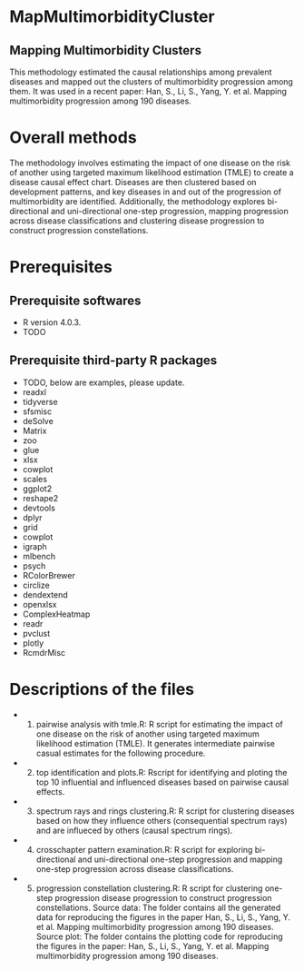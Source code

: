 # MapMultimorbidityCluster
## Mapping Multimorbidity Clusters
This methodology estimated the causal relationships among prevalent diseases and mapped out the clusters of multimorbidity progression among them. It was used in a recent paper: Han, S., Li, S., Yang, Y. et al. Mapping multimorbidity progression among 190 diseases.

# Overall methods

The methodology involves estimating the impact of one disease on the risk of another using targeted maximum likelihood estimation (TMLE) to create a disease causal effect chart. Diseases are then clustered based on development patterns, and key diseases in and out of the progression of multimorbidity are identified. Additionally, the methodology explores bi-directional and uni-directional one-step progression, mapping progression across disease classifications and clustering disease progression to construct progression constellations.

# Prerequisites
## Prerequisite softwares 
* R version 4.0.3.
* TODO
## Prerequisite third-party R packages
* TODO, below are examples, please update. 
* readxl
* tidyverse
* sfsmisc
* deSolve
* Matrix
* zoo
* glue
* xlsx
* cowplot
* scales
* ggplot2
* reshape2
* devtools
* dplyr
* grid
* cowplot
* igraph
* mlbench
* psych
* RColorBrewer
* circlize
* dendextend
* openxlsx
* ComplexHeatmap
* readr
* pvclust
* plotly
* RcmdrMisc

# Descriptions of the files
* 1. pairwise analysis with tmle.R: R script for estimating the impact of one disease on the risk of another using targeted maximum likelihood estimation (TMLE). It generates intermediate pairwise casual estimates for the following procedure.
* 2. top identification and plots.R: Rscript for identifying and ploting the top 10 influential and influenced diseases based on pairwise causal effects. 
* 3. spectrum rays and rings clustering.R: R script for clustering diseases based on how they influence others (consequential spectrum rays) and are influeced by others (causal spectrum rings).
* 4. crosschapter pattern examination.R: R script for exploring bi-directional and uni-directional one-step progression and mapping one-step progression across disease classifications.
* 5. progression constellation clustering.R: R script for clustering one-step progression disease progression to construct progression constellations.
Source data: The folder contains all the generated data for reproducing the figures in the paper Han, S., Li, S., Yang, Y. et al. Mapping multimorbidity progression among 190 diseases.
Source plot: The folder contains the plotting code for reproducing the figures in the paper: Han, S., Li, S., Yang, Y. et al. Mapping multimorbidity progression among 190 diseases.


